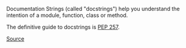 Documentation Strings (called "docstrings") help you understand the intention of a module, function, class or method.

The definitive guide to docstrings is [PEP 257](http://www.python.org/dev/peps/pep-0257).

[Source](http://pylint-messages.wikidot.com/messages:c0111)
      